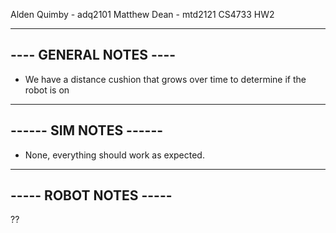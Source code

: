 Alden Quimby - adq2101
Matthew Dean - mtd2121
CS4733 HW2

-----------------------
---- GENERAL NOTES ----
-----------------------

- We have a distance cushion that grows over time to determine
  if the robot is on 

-----------------------
------ SIM NOTES ------
-----------------------

- None, everything should work as expected.

-----------------------
----- ROBOT NOTES -----
-----------------------

??
